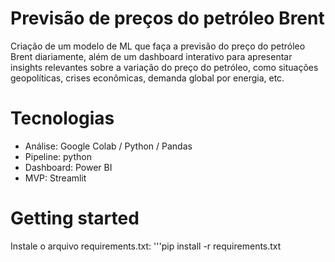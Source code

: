 # Previsão de preços do petróleo Brent

Criação de um modelo de ML que faça a previsão do preço do petróleo Brent diariamente, além de um dashboard interativo para apresentar insights relevantes sobre a variação do preço do petróleo, como situações geopolíticas, crises econômicas, demanda global por energia, etc.

# Tecnologias
* Análise: Google Colab / Python / Pandas
* Pipeline: python
* Dashboard: Power BI
* MVP: Streamlit

# Getting started

Instale o arquivo requirements.txt:
'''pip install -r requirements.txt


